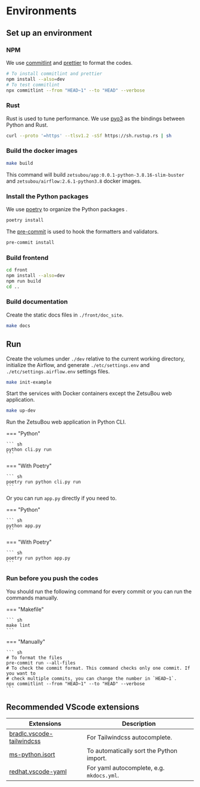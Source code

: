 # Environments

## Set up an environment

### NPM

We use [commitlint](https://github.com/conventional-changelog/commitlint) and
[prettier](https://github.com/prettier/prettier) to format the codes.

```sh
# To install commitlint and prettier
npm install --also=dev
# To test commitlint
npx commitlint --from "HEAD~1" --to "HEAD" --verbose
```

### Rust

Rust is used to tune performance. We use [pyo3](https://github.com/PyO3/pyo3) as the
bindings between Python and Rust.

```sh
curl --proto '=https' --tlsv1.2 -sSf https://sh.rustup.rs | sh
```

### Build the docker images

```sh
make build
```

This command will build `zetsubou/app:0.0.1-python-3.8.16-slim-buster` and
`zetsubou/airflow:2.6.1-python3.8` docker images.

### Install the Python packages

We use [poetry](https://github.com/python-poetry/poetry) to organize the Python packages
.

```sh
poetry install
```

The [pre-commit](https://github.com/pre-commit/pre-commit) is used to hook the
formatters and validators.

```sh
pre-commit install
```

### Build frontend

```sh
cd front
npm install --also=dev
npm run build
cd ..
```

### Build documentation

Create the static docs files in `./front/doc_site`.

```sh
make docs
```

## Run

Create the volumes under `./dev` relative to the current working directory, initialize
the Airflow, and generate `./etc/settings.env` and `./etc/settings.airflow.env` settings
files.

```sh
make init-example
```

Start the services with Docker containers except the ZetsuBou web application.

```sh
make up-dev
```

Run the ZetsuBou web application in Python CLI.

=== "Python"

    ``` sh
    python cli.py run
    ```

=== "With Poetry"

    ``` sh
    poetry run python cli.py run
    ```

Or you can run `app.py` directly if you need to.

=== "Python"

    ``` sh
    python app.py
    ```

=== "With Poetry"

    ``` sh
    poetry run python app.py
    ```

### Run before you push the codes

You should run the following command for every commit or you can run the commands
manually.

=== "Makefile"

    ``` sh
    make lint
    ```

=== "Manually"

    ``` sh
    # To format the files
    pre-commit run --all-files
    # To check the commit format. This command checks only one commit. If you want to
    # check multiple commits, you can change the number in `HEAD~1`.
    npx commitlint --from "HEAD~1" --to "HEAD" --verbose
    ```

## Recommended VScode extensions

| Extensions                                                                                                 | Description                               |
| ---------------------------------------------------------------------------------------------------------- | ----------------------------------------- |
| [bradlc.vscode-tailwindcss](https://marketplace.visualstudio.com/items?itemName=bradlc.vscode-tailwindcss) | For Tailwindcss autocomplete.             |
| [ms-python.isort](https://marketplace.visualstudio.com/items?itemName=ms-python.isort)                     | To automatically sort the Python import.  |
| [redhat.vscode-yaml](https://marketplace.visualstudio.com/items?itemName=redhat.vscode-yaml)               | For yaml autocomplete, e.g. `mkdocs.yml`. |
